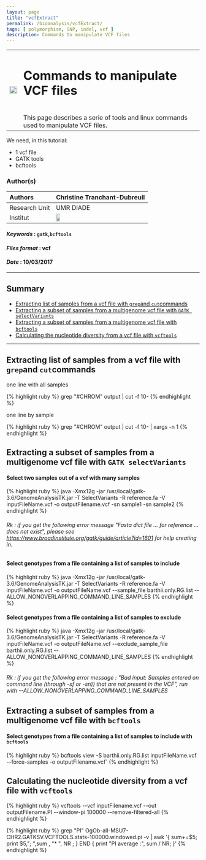 ```yaml
---
layout: page
title: "vcfExtract"
permalink: /bioanalysis/vcfExtract/
tags: [ polymorphism, SNP, indel, vcf ]
description: Commands to manipulate VCF files
---
```

<table class="table-contact">
<tr>
<td><img width="100%" src="{{ site.url }}/images/trainings-linux.png" alt="" />
</td>
<td>
<h1> Commands to manipulate VCF files</h1><br />
This page describes a serie of tools and linux commands used to manipulate VCF files.
</td>
</tr>
</table>


We need, in this tutorial:
* 1 vcf file
* GATK tools
* bcftools

### Author(s)

| Authors  | Christine Tranchant-Dubreuil  |
| :------------- | :------------- |
| Research Unit | UMR DIADE   |
| Institut |  <img src="https://www.ird.fr/extension/ird/design/ird/images/picto/logo_ird.png" width="20%"> |


#### _Keywords_ : `gatk`,`bcftools`

#### _Files format_ : vcf

#### _Date_ : 10/03/2017


***

## Summary

<!-- TOC depthFrom:2 depthTo:2 withLinks:1 updateOnSave:1 orderedList:0 -->

- [Extracting list of samples from a vcf file with `grep`and `cut`commands](#sample-list)
- [Extracting a subset of samples from a multigenome vcf file with `GATK selectVariants`](#sample-from-vcf-gatk)
- [Extracting a subset of samples from a multigenome vcf file with `bcftools`](#sample-from-vcf-bcftools)
- [Calculating the nucleotide diversity from a vcf file with `vcftools`](#calculating-pi)

<!-- /TOC -->

***

<a name="sample-list"></a>
## Extracting list of samples from a vcf file with `grep`and `cut`commands

one line with all samples

{% highlight ruby %}
grep "#CHROM" output | cut -f 10-
{% endhighlight %}

one line by sample

{% highlight ruby %}
grep "#CHROM" output | cut -f 10- | xargs -n 1
{% endhighlight %}

<a name="sample-from-vcf-gatk"></a>
## Extracting a subset of samples from a multigenome vcf file with `GATK selectVariants`

#### Select two samples out of a vcf with many samples

{% highlight ruby %}
java -Xmx12g -jar /usr/local/gatk-3.6/GenomeAnalysisTK.jar -T SelectVariants -R reference.fa -V inputFileName.vcf -o outputFilename.vcf -sn sample1 -sn sample2
{% endhighlight %}

###### Rk : if you get the following error message "_Fasta dict file ... for reference ... does not exist_", please see https://www.broadinstitute.org/gatk/guide/article?id=1601 for help creating in.


#### Select genotypes from a file containing a list of samples to include

{% highlight ruby %}
java -Xmx12g -jar /usr/local/gatk-3.6/GenomeAnalysisTK.jar -T SelectVariants -R reference.fa -V inputFileName.vcf -o outputFileName.vcf --sample_file barthii.only.RG.list  --ALLOW_NONOVERLAPPING_COMMAND_LINE_SAMPLES
{% endhighlight %}

#### Select genotypes from a file containing a list of samples to exclude

{% highlight ruby %}
java -Xmx12g -jar /usr/local/gatk-3.6/GenomeAnalysisTK.jar -T SelectVariants -R reference.fa -V inputFileName.vcf -o outputFileName.vcf --exclude_sample_file barthii.only.RG.list  --ALLOW_NONOVERLAPPING_COMMAND_LINE_SAMPLES
{% endhighlight %}

###### Rk : if you get the following error message : "_Bad input: Samples entered on command line (through -sf or -sn)) that are not present in the VCF_", run with --ALLOW_NONOVERLAPPING_COMMAND_LINE_SAMPLES


<a name="sample-from-vcf-bcftools"></a>
## Extracting a subset of samples from a multigenome vcf file with `bcftools`
#### Select genotypes from a file containing a list of samples to include with `bcftools`

{% highlight ruby %}
bcftools view -S barthii.only.RG.list inputFileName.vcf --force-samples -o outputFilename.vcf`
{% endhighlight %}


<a name="calculating-pi"></a>
## Calculating the nucleotide diversity from a vcf file with `vcftools`

{% highlight ruby %}
vcftools --vcf inputFilename.vcf  --out outputFilename.PI  --window-pi 100000 --remove-filtered-all
{% endhighlight %}

{% highlight ruby %}
grep "PI" OgOb-all-MSU7-CHR2.GATKSV.VCFTOOLS.stats-100000.windowed.pi -v | awk '{ sum+=$5; print $5,"; ",sum , "* ", NR ; } END { print "PI average :", sum / NR; }'
{% endhighlight %}
